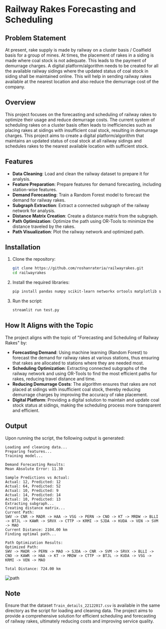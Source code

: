# Railway Rakes Forecasting and Scheduling
## Problem Statement
At present, rake supply is made by railway on a cluster basis / Coalfield basis for a group of mines. At times, the placement of rakes in a siding is made where coal stock is not adequate. This leads to the payment of demurrage charges. A digital platform/algorithm needs to be created for all the available railway sidings where the updated status of coal stock in siding shall be maintained online. This will help in sending railway rakes available at the nearest location and also reduce the demurrage cost of the company.

## Overview
This project focuses on the forecasting and scheduling of railway rakes to optimize their usage and reduce demurrage costs. The current system of scheduling rakes on a cluster basis often leads to inefficiencies such as placing rakes at sidings with insufficient coal stock, resulting in demurrage charges. This project aims to create a digital platform/algorithm that maintains an updated status of coal stock at all railway sidings and schedules rakes to the nearest available location with sufficient stock.

## Features
- **Data Cleaning**: Load and clean the railway dataset to prepare it for analysis.
- **Feature Preparation**: Prepare features for demand forecasting, including station-wise features.
- **Demand Forecasting**: Train a Random Forest model to forecast the demand for railway rakes.
- **Subgraph Extraction**: Extract a connected subgraph of the railway network for analysis.
- **Distance Matrix Creation**: Create a distance matrix from the subgraph.
- **Path Optimization**: Optimize the path using OR-Tools to minimize the distance traveled by the rakes.
- **Path Visualization**: Plot the railway network and optimized path.

## Installation
1. Clone the repository:
   ```sh
   git clone https://github.com/roshanrateria/railwayrakes.git
   cd railwayrakes
   ```

2. Install the required libraries:
   ```sh
   pip install pandas numpy scikit-learn networkx ortools matplotlib streamlit
   ```

3. Run the script:
   ```sh
   streamlit run test.py
   ```

## How It Aligns with the Topic
The project aligns with the topic of "Forecasting and Scheduling of Railway Rakes" by:
- **Forecasting Demand**: Using machine learning (Random Forest) to forecast the demand for railway rakes at various stations, thus ensuring that rakes are allocated to stations where they are needed most.
- **Scheduling Optimization**: Extracting connected subgraphs of the railway network and using OR-Tools to find the most efficient paths for rakes, reducing travel distance and time.
- **Reducing Demurrage Costs**: The algorithm ensures that rakes are not placed at sidings with insufficient coal stock, thereby reducing demurrage charges by improving the accuracy of rake placement.
- **Digital Platform**: Providing a digital solution to maintain and update coal stock status at sidings, making the scheduling process more transparent and efficient.

## Output
Upon running the script, the following output is generated:
```
Loading and cleaning data...
Preparing features...
Training model...

Demand Forecasting Results:
Mean Absolute Error: 11.30

Sample Predictions vs Actual:
Actual: 12, Predicted: 12
Actual: 64, Predicted: 52
Actual: 10, Predicted: 9
Actual: 14, Predicted: 14
Actual: 10, Predicted: 13
Extracting subgraph...
Creating distance matrix...
Current Path:
SWV -> CNR -> MADR -> HAA -> VSG -> PERN -> CNO -> KT -> MRDW -> BLLI -> BTJL -> KAWR -> SRVX -> CTTP -> KRMI -> SJDA -> KUDA -> VEN -> SVM -> MAO
Current Distance: 2104.00 km
Finding optimal path...

Path Optimization Results:
Optimized Path:
SWV -> MADR -> PERN -> MAO -> SJDA -> CNR -> SVM -> SRVX -> BLLI -> CNO -> KAWR -> HAA -> KT -> MRDW -> CTTP -> BTJL -> KUDA -> VSG -> KRMI -> VEN -> MAO

Total Distance: 724.00 km
```
![path](https://github.com/user-attachments/assets/a3a0efce-d2a7-4afb-8f42-cc167c2007fa)


## Note
Ensure that the dataset `Train_details_22122017.csv` is available in the same directory as the script for loading and cleaning data. The project aims to provide a comprehensive solution for efficient scheduling and forecasting of railway rakes, ultimately reducing costs and improving service quality.
